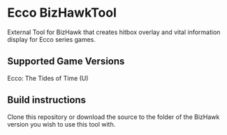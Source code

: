 # Ecco BizHawkTool
External Tool for BizHawk that creates hitbox overlay and vital information display for Ecco series games.

## Supported Game Versions
Ecco: The Tides of Time (U)

## Build instructions
Clone this repository or download the source to the folder of the BizHawk version you wish to use this tool with.